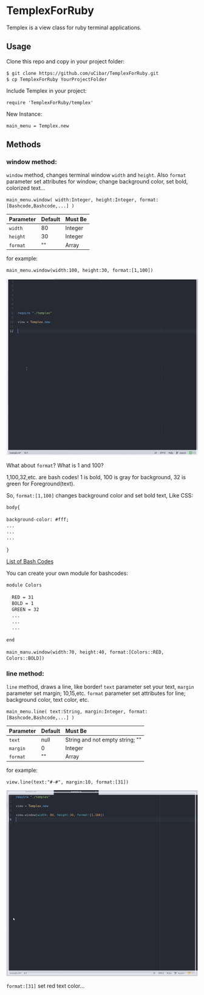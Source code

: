# TemplexForRuby
Templex is a view class for ruby terminal applications.

## Usage

Clone this repo and copy in your project folder:

```
$ git clone https://github.com/uCibar/TemplexForRuby.git
$ cp TemplexForRuby YourProjectFolder
```

Include Templex in your project:

```
require 'TemplexForRuby/templex'
```

New Instance:
```
main_menu = Templex.new
```

## Methods



### window method:

`window` method, changes terminal window `width` and `height`. Also `format` parameter set attributes for window; change background color, set bold, colorized text...

```
main_menu.window( width:Integer, height:Integer, format:[Bashcode,Bashcode,...] )
```

| Parameter   | Default | Must Be | 
| :-----------|:------- | :-----  |
| `width`     | 80      | Integer |
| `height`    | 30      | Integer |
| `format`    | ""      | Array   |

for example:
```
main_menu.window(width:100, height:30, format:[1,100])
```

![window method example](./asset/windowmethod.gif)

What about `format`? What is 1 and 100?

1,100,32,etc. are bash codes!
1 is bold, 100 is gray for background, 32 is green for Foreground(text).

So, `format:[1,100]` changes background color and set bold text, Like CSS:
```
body{

background-color: #fff;
...
...
...

}
```
[List of Bash Codes](http://misc.flogisoft.com/bash/tip_colors_and_formatting)

You can create your own module for bashcodes:
```
module Colors

  RED = 31
  BOLD = 1
  GREEN = 32
  ...
  ...
  ...
  
end

main_manu.window(width:70, height:40, format:[Colors::RED, Colors::BOLD])
```

### line method:

`line` method, draws a line, like border! `text` parameter set your text, `margin` parameter set margin; 10,15,etc. `format` parameter
set attributes for line; background color, text color, etc.

```
main_menu.line( text:String, margin:Integer, format:[Bashcode,Bashcode,...] )
```

| Parameter   | Default | Must Be                           | 
| :-----------|:------- | :---------------------------------|
| `text`      | null    | String and not empty string; ""   |
| `margin`    | 0       | Integer                           |
| `format`    | ""      | Array                             |

for example:

```
view.line(text:"#-#", margin:10, format:[31])
```

![line method example](./asset/linemethod.gif)

`format:[31]` set red text color...

